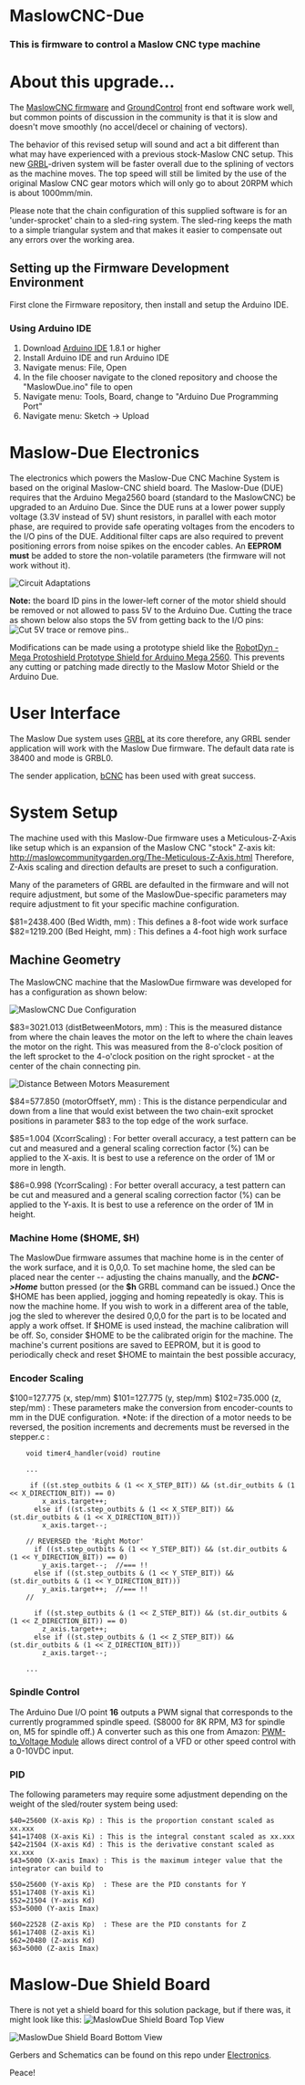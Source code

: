 # MaslowCNC-Due

### This is firmware to control a Maslow CNC type machine

# About this upgrade...

The [MaslowCNC firmware](https://github.com/MaslowCNC/Firmware) and [GroundControl](https://github.com/MaslowCNC/GroundControl) front end software work well, but common points of discussion in the community is that it is slow and doesn't move smoothly (no accel/decel or chaining of vectors).  

The behavior of this revised setup will sound and act a bit different than what may have experienced with a previous stock-Maslow CNC setup. This new [GRBL](https://github.com/gnea/grbl)-driven system will be faster overall due to the splining of vectors as the machine moves. The top speed will still be limited by the use of the original Maslow CNC gear motors which will only go to about 20RPM which is about 1000mm/min.
 
Please note that the chain configuration of this supplied software is for an 'under-sprocket' chain to a sled-ring system. The sled-ring keeps the math to a simple triangular system and that makes it easier to compensate out any errors over the working area.

## Setting up the Firmware Development Environment

First clone the Firmware repository, then install and setup the Arduino IDE.

### Using Arduino IDE
1. Download [Arduino IDE](https://www.arduino.cc/en/main/software) 1.8.1 or higher
2. Install Arduino IDE and run Arduino IDE
3. Navigate menus: File, Open
4. In the file chooser navigate to the cloned repository and choose the "MaslowDue.ino" file to open
5. Navigate menu: Tools, Board, change to "Arduino Due Programming Port"
6. Navigate menu: Sketch -> Upload

# Maslow-Due Electronics
The electronics which powers the Maslow-Due CNC Machine System is based on the original Maslow-CNC shield board. The Maslow-Due (DUE) requires that the Arduino Mega2560 board (standard to the MaslowCNC) be upgraded to an Arduino Due. Since the DUE runs at a lower power supply voltage (3.3V instead of 5V) shunt resistors, in parallel with each motor phase, are required to provide safe operating voltages from the encoders to the I/O pins of the DUE. Additional filter caps are also required to prevent positioning errors from noise spikes on the encoder cables. An **EEPROM must** be added to store the non-volatile parameters (the firmware will not work without it).

![Circuit Adaptations](https://i.imgur.com/yb33BBk.png)

**Note:** the board ID pins in the lower-left corner of the motor shield should be removed or not allowed to pass 5V to the Arduino Due.  Cutting the trace as shown below also stops the 5V from getting back to the I/O pins:
![Cut 5V trace or remove pins..
](https://imgur.com/uj6fcP6.png)

Modifications can be made using a prototype shield like the [RobotDyn - Mega Protoshield Prototype Shield for Arduino Mega 2560](https://smile.amazon.com/RobotDyn-Protoshield-Prototype-breadboard-Assembled/dp/B071JDRGGR/ref=sr_1_3?keywords=mega%202560%20proto%20shield&qid=1552842751&s=gateway&sr=8-3).  This prevents any cutting or patching made directly to the Maslow Motor Shield or the Arduino Due. 

# User Interface
The Maslow Due system uses [GRBL](https://github.com/gnea/grbl) at its core therefore, any GRBL sender application will work with the Maslow Due firmware.  The default data rate is 38400 and mode is GRBL0. 

The sender application, [bCNC](https://github.com/vlachoudis/bCNC) has been used with great success.

# System Setup
The machine used with this Maslow-Due firmware uses a Meticulous-Z-Axis like setup which is an expansion of the Maslow CNC "stock" Z-axis kit:    http://maslowcommunitygarden.org/The-Meticulous-Z-Axis.html      Therefore, Z-Axis scaling and direction defaults are preset to such a configuration.

Many of the parameters of GRBL are defaulted in the firmware and will not require adjustment, but some of the MaslowDue-specific parameters may require adjustment to fit your specific machine configuration.

$81=2438.400 (Bed Width, mm) 	:   This defines a 8-foot wide work surface
$82=1219.200 (Bed Height, mm) 	:   This defines a 4-foot high work surface

## Machine Geometry
The MaslowCNC machine that the MaslowDue firmware was developed for has a configuration as shown below:

![MaslowCNC Due Configuration](https://imgur.com/nKiqUgj.png)

$83=3021.013 (distBetweenMotors, mm)  :
This is the measured distance from where the chain leaves the motor on the left to where the chain leaves the motor on the right. This was measured from the 8-o'clock position of the left sprocket to the 4-o'clock position on the right sprocket - at the center of the chain connecting pin.

![Distance Between Motors Measurement](https://imgur.com/pplOCz5.png)

$84=577.850 (motorOffsetY, mm)  :
This is the distance perpendicular and down from a line that would exist between the two chain-exit sprocket positions in parameter $83 to the top edge of the work surface.

$85=1.004 (XcorrScaling)  :
For better overall accuracy, a test pattern can be cut and measured and a general scaling correction factor (%) can be applied to the X-axis. It is best to use a reference on the order of 1M or more in length.

$86=0.998 (YcorrScaling)  :
For better overall accuracy, a test pattern can be cut and measured and a general scaling correction factor (%) can be applied to the Y-axis. It is best to use a reference on the order of 1M in height.

### Machine Home  ($HOME, $H)
The MaslowDue firmware assumes that machine home is in the center of the work surface, and it is 0,0,0.  To set machine home, the sled can be placed near the center -- adjusting the chains manually, and the ***bCNC->Home*** button pressed (or the **$h** GRBL command can be issued.) Once the $HOME has been applied, jogging and homing repeatedly is okay. This is now the machine home. If you wish to work in a different area of the table, jog the sled to wherever the desired 0,0,0 for the part is to be located and apply a work offset. If $HOME is used instead, the machine calibration will be off. So, consider $HOME to be the calibrated origin for the machine. The machine's current positions are saved to EEPROM, but it is good to periodically check and reset $HOME to maintain the best possible accuracy,

### Encoder Scaling
$100=127.775 (x, step/mm)
$101=127.775 (y, step/mm)
$102=735.000 (z, step/mm) :
These parameters make the conversion from encoder-counts to mm in the DUE configuration.
	*Note: if the direction of a motor needs to be reversed, the position increments and decrements must be reversed in the stepper.c : 

		void timer4_handler(void) routine

		...

		 if ((st.step_outbits & (1 << X_STEP_BIT)) && (st.dir_outbits & (1 << X_DIRECTION_BIT)) == 0)
		    x_axis.target++;
		  else if ((st.step_outbits & (1 << X_STEP_BIT)) && (st.dir_outbits & (1 << X_DIRECTION_BIT)))
		    x_axis.target--;

		// REVERSED the 'Right Motor'
		  if ((st.step_outbits & (1 << Y_STEP_BIT)) && (st.dir_outbits & (1 << Y_DIRECTION_BIT)) == 0)
		    y_axis.target--;  //=== !!
		  else if ((st.step_outbits & (1 << Y_STEP_BIT)) && (st.dir_outbits & (1 << Y_DIRECTION_BIT)))
		    y_axis.target++;  //=== !!
		//

		  if ((st.step_outbits & (1 << Z_STEP_BIT)) && (st.dir_outbits & (1 << Z_DIRECTION_BIT)) == 0)
		    z_axis.target++;
		  else if ((st.step_outbits & (1 << Z_STEP_BIT)) && (st.dir_outbits & (1 << Z_DIRECTION_BIT)))
		    z_axis.target--;

		...



### Spindle Control
The Arduino Due I/O point **16** outputs a PWM signal that corresponds to the currently programmed spindle speed. (S8000 for 8K RPM, M3 for spindle on, M5 for spindle off.) A converter such as this one from Amazon:  [PWM-to_Voltage Module](https://smile.amazon.com/gp/product/B0797NBC79/ref=ppx_yo_dt_b_asin_title_o03_s00?ie=UTF8&psc=1)
allows direct control of a VFD or other speed control with a 0-10VDC input.

### PID
The following parameters may require some adjustment depending on the weight of the sled/router system being used:

    $40=25600 (X-axis Kp) : This is the proportion constant scaled as xx.xxx
    $41=17408 (X-axis Ki) : This is the integral constant scaled as xx.xxx
    $42=21504 (X-axis Kd) : This is the derivative constant scaled as xx.xxx
    $43=5000 (X-axis Imax) : This is the maximum integer value that the integrator can build to
     
    $50=25600 (Y-axis Kp)  : These are the PID constants for Y
    $51=17408 (Y-axis Ki) 
    $52=21504 (Y-axis Kd) 
    $53=5000 (Y-axis Imax) 
    
    $60=22528 (Z-axis Kp)  : These are the PID constants for Z  
    $61=17408 (Z-axis Ki)  
    $62=20480 (Z-axis Kd)  
    $63=5000 (Z-axis Imax)

# Maslow-Due Shield Board

There is not yet a shield board for this solution package, but if there was, it might look like this:
![MaslowDue Shield Board Top View](https://imgur.com/fsS9ltB.png)

![MaslowDue Shield Board Bottom View](https://imgur.com/XNs0gSp.png)

Gerbers and Schematics can be found on this repo under [Electronics](https://github.com/ldocull/MaslowDue/tree/master/Electronics).

Peace!